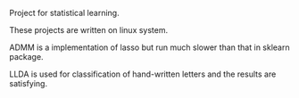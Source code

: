 Project for statistical learning.

These projects are written on linux system. 

ADMM is a implementation of lasso but run much slower than that in sklearn package.

LLDA is used for classification of hand-written letters and the results are satisfying.
